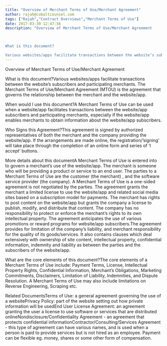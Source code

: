 ```yaml
---
title: "Overview of Merchant Terms of Use/Merchant Agreement"
author: rajah@cobaltcounsel.com
tags: ["Rajah","Contract Overviews","Merchant Terms of Use"]
date: 2017-03-30 12:47:56
description: "Overview of Merchant Terms of Use/Merchant Agreement

 

What is this document?

Various websites/apps facilitate transactions between the website’s subscribers and participating merchants. The Mercha..."
---
```


Overview of Merchant Terms of Use/Merchant Agreement

 

What is this document?Various websites/apps facilitate transactions between the website’s subscribers and participating merchants. The Merchant Terms of Use/Merchant Agreement (MTOU) is the agreement that governs the relationship between the merchant and the website/app.

 

When would I use this document?A Merchant Terms of Use can be used when a website/app facilitates transactions between the website/app subscribers and participating merchants, especially if the website/app enables merchants to obtain information about the website/app subscribers.

 

Who Signs this Agreement?This agreement is signed by authorized representatives of both the merchant and the company providing the website/app. If the arrangements are made online, the registration/’signing’ will take place through the completion of an online form and series of ‘I accept’ buttons.

 

More details about this documentA Merchant Terms of Use is entered into to govern a merchant’s use of the website/app. The merchant is someone who will be providing a product or service to an end user. The parties to a Merchant Terms of Use are the customer (the merchant) , and the software service provider (the company). A Merchant Terms of Use is a one-sided agreement is not negotiated by the parties. The agreement grants the merchant a limited license to use the website/app and related social media sites based on a subscription model for payments. The merchant has rights to post content on the website/app but grants the company a license to publish, modify, and distribute that content. The company has no responsibility to protect or enforce the merchant’s rights to its own intellectual property. The agreement anticipates the use of various promotions or reward programs for website/app subscribers.The agreement provides for limitation of the company’s liability, and merchant responsibility for the quality of its goods/services. It also contains clauses which deal extensively with ownership of site content, intellectual property, confidential information, indemnity and liability as between the parties and the subscribers of the website/app.

 

What are the core elements of this document?The core elements of a Merchant Terms of Use include: Payment Terms, License, Intellectual Property Rights, Confidential Information, Merchant’s Obligations, Marketing Commitments, Disclaimers, Limitation of Liability, Indemnities, and Dispute Resolution. A Merchant Terms of Use may also include limitations on Reverse Engineering, Scraping etc.

 

Related DocumentsTerms of Use: a general agreement governing the use of a websitePrivacy Policy: part of the website setting out how private information will be usedEnd User License Agreement: an agreement granting the user a license to use software or services that are distributed onlineNondisclosure/Confidentiality Agreement - an agreement that protects confidential informationContractor/Consulting/Services Agreement - this type of agreement can have various names, and is used when a person is paid to provide services but is not hired as an employee. Payment can be flexible eg. money, shares or some other form of compensation.